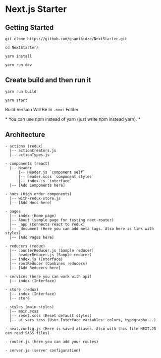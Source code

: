 # Next.js Starter

## Getting Started
```
git clone https://github.com/gsanikidze/NextStarter.git
```
```
cd NextStarter/
```
```
yarn install
```
```
yarn run dev
```

## Create build and then run it
```
yarn run build
```
```
yarn start
```

Build Version Will Be In `.next` Folder.

\* You can use npm instead of yarn (just write npm instead yarn). \*

## Architecture
```
- actions (redux)
  |-- actionCreators.js
  |-- actionTypes.js

- components (react)
  |-- Header
      |-- Header.js `component self`
      |-- header.scss `component styles`
      |-- index.js `interface`
  |-- [Add Components here]

- hocs (High order components)
  |-- with-redux-store.js
  |-- [Add Hocs here]

- pages
  |-- index (Home page)
  |-- About (sample page for testing next-router)
  |-- _app (Connects react to redux)
  |-- _document (Here you can add meta tags. Also here is link with styles)
  |-- [Add Pages here]

- reducers (redux)
  |-- counterReducer.js (Sample reducer)
  |-- headerReducer.js (Sample reducer)
  |-- index.js (Interface)
  |-- rootReducer (Combines reducers)
  |-- [Add Reducers here]

- services (here you can work with api)
  |-- index (Interface)

- store (redux)
  |-- index (Interface)
  |-- store

- styles (main styles)
  |-- main.scss
  |-- reset.scss (Reset default styles)
  |-- ui_vars.scss (User Interface variables: colors, typography...)

- next.config.js (Here is saved aliases. Also with this file NEXT.JS can read SASS files)

- router.js (here you can add your routes)

- server.js (server configuration)
```